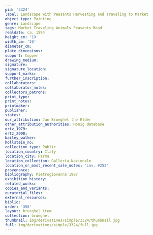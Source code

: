 ```yaml
---
pid: '3324'
label: Landscape with Peasants Harvesting and Traveling to Market
object_type: Painting
genre: Landscape
tags: Market Traveling Animals Peasants Road
realdate: ca. 1594
height_cm: '19'
width_cm: '26'
diameter_cm: 
plate_dimensions: 
support: Copper
drawing_medium: 
signature: 
signature_location: 
support_marks: 
further_inscription: 
collaborators: 
collaborator_notes: 
collectors_patrons: 
print_type: 
print_notes: 
printmaker: 
publisher: 
states: 
our_attribution: Jan Brueghel the Elder
other_attribution_authorities: Honig database
ertz_1979: 
ertz_2008: 
bailey_walker: 
hollstein_no: 
collection_type: Public
location_country: Italy
location_city: Parma
location_collection: Galleria Nazionale
location_or_most_recent_sale_notes: 'inv. #253'
provenance: 
bibliography: Pietrogiovanna 1987
exhibition_history: 
related_works: 
copies_and_variants: 
curatorial_files: 
external_resources: 
biblio: 
order: '398'
layout: brueghel_item
collection: brueghel
thumbnail: img/derivatives/simple/3324/thumbnail.jpg
full: img/derivatives/simple/3324/full.jpg
---
```


